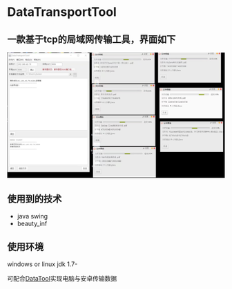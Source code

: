 # DataTransportTool 
## 一款基于tcp的局域网传输工具，界面如下

![image](https://github.com/JavaBull-dev/DataTransportTool/blob/master/img/1.jpeg)

## 使用到的技术
 - java swing
 - beauty_inf

## 使用环境
windows or linux
jdk 1.7-

可配合[DataTool](https://github.com/JavaBull-dev/DataTool)实现电脑与安卓传输数据
